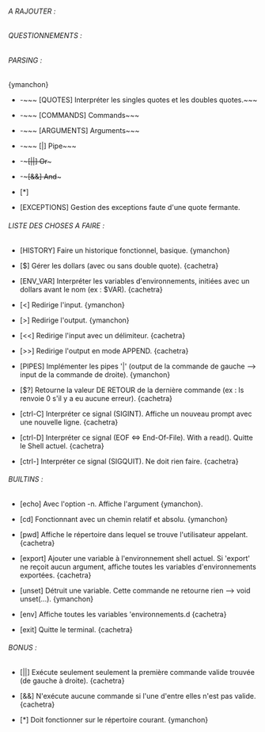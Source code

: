 ###### A RAJOUTER : ######

###### QUESTIONNEMENTS : ######

###### PARSING : ######
{ymanchon}

- -~~~ [QUOTES] Interpréter les singles quotes et les doubles quotes.~~~

- -~~~ [COMMANDS] Commands~~~

- -~~~ [ARGUMENTS] Arguments~~~

- -~~~ [|] Pipe~~~

- -~~~[||] Or~~~

- -~~~[&&] And~~~

- [*]

- [EXCEPTIONS] Gestion des exceptions faute d'une quote fermante.

###### LISTE DES CHOSES A FAIRE : ######

- [HISTORY] Faire un historique fonctionnel, basique. {ymanchon}

- [$] Gérer les dollars (avec ou sans double quote). {cachetra}

- [ENV_VAR] Interpréter les variables d'environnements, initiées avec un dollars avant le nom (ex : $VAR). {cachetra}

- [<] Redirige l'input. {ymanchon}

- [>] Redirige l'output. {ymanchon}

- [<<] Redirige l'input avec un délimiteur. {cachetra}

- [>>] Redirige l'output en mode APPEND. {cachetra}

- [PIPES] Implémenter les pipes '|' (output de la commande de gauche --> input de la commande de droite). {ymanchon}

- [$?] Retourne la valeur DE RETOUR de la dernière commande (ex : ls renvoie 0 s'il y a eu aucune erreur). {cachetra}

- [ctrl-C] Interpréter ce signal (SIGINT). Affiche un nouveau prompt avec une nouvelle ligne. {cachetra}

- [ctrl-D] Interpréter ce signal (EOF <=> End-Of-File). With a read(). Quitte le Shell actuel. {cachetra}

- [ctrl-\] Interpréter ce signal (SIGQUIT). Ne doit rien faire. {cachetra}

###### BUILTINS : ######

- [echo] Avec l'option -n. Affiche l'argument {ymanchon}.

- [cd] Fonctionnant avec un chemin relatif et absolu. {ymanchon}

- [pwd] Affiche le répertoire dans lequel se trouve l'utilisateur appelant. {cachetra}

- [export] Ajouter une variable à l'environnement shell actuel. Si 'export' ne reçoit aucun argument, affiche toutes les variables d'environnements exportées. {cachetra}

- [unset] Détruit une variable. Cette commande ne retourne rien --> void unset(...). {ymanchon}

- [env] Affiche toutes les variables 'environnements.d {cachetra}

- [exit] Quitte le terminal. {cachetra}

###### BONUS : ######

- [||] Exécute seulement seulement la première commande valide trouvée (de gauche à droite). {cachetra}

- [&&] N'exécute aucune commande si l'une d'entre elles n'est pas valide. {cachetra}

- [*] Doit fonctionner sur le répertoire courant. {ymanchon}
